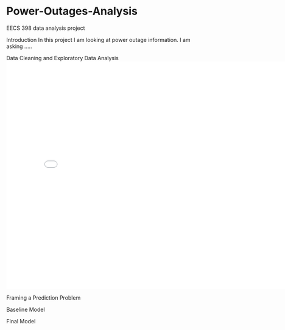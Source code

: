 # Power-Outages-Analysis
EECS 398 data analysis project

Introduction
    In this project I am looking at power outage information. I am asking .....

Data Cleaning and Exploratory Data Analysis
     <iframe src="/Power-Outages-Analysis/assets/PriceVsState.html" width=800 height=600 frameborder=0>
     </iframe>


Framing a Prediction Problem

Baseline Model

Final Model
